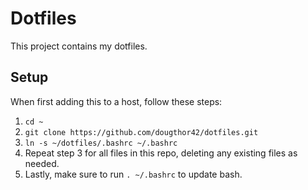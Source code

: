 # Dotfiles

This project contains my dotfiles.

## Setup
When first adding this to a host, follow these steps:
1.  `cd ~`
2.  `git clone https://github.com/dougthor42/dotfiles.git`
3.  `ln -s ~/dotfiles/.bashrc ~/.bashrc`
4.  Repeat step 3 for all files in this repo, deleting any
    existing files as needed.
5.  Lastly, make sure to run `. ~/.bashrc` to update bash.

